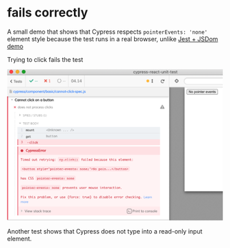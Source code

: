 # fails correctly

A small demo that shows that Cypress respects `pointerEvents: 'none'` element style because the test runs in a real browser, unlike [Jest + JSDom demo](https://codesandbox.io/s/react-testing-library-demo-forked-z7l2o?file=/src/__tests__/components.js)

Trying to click fails the test

![Cannot click](images/cannot-click.png)

Another test shows that Cypress does not type into a read-only input element.
